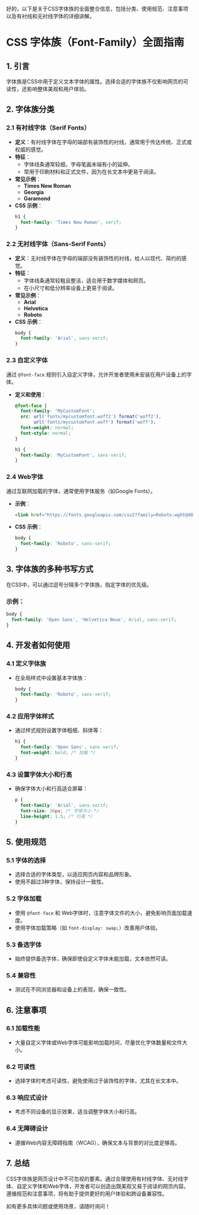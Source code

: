 好的，以下是关于CSS字体族的全面整合信息，包括分类、使用规范、注意事项以及有衬线和无衬线字体的详细讲解。

# CSS 字体族（Font-Family）全面指南

## 1. 引言
字体族是CSS中用于定义文本字体的属性。选择合适的字体族不仅影响网页的可读性，还影响整体美观和用户体验。

## 2. 字体族分类

### 2.1 有衬线字体（Serif Fonts）
- **定义**：有衬线字体在字母的端部有装饰性的衬线，通常用于传达传统、正式或权威的感觉。
- **特征**：
  - 字体线条通常较细，字母笔画末端有小的延伸。
  - 常用于印刷材料和正式文件，因为在长文本中更易于阅读。
- **常见示例**：
  - **Times New Roman**
  - **Georgia**
  - **Garamond**
- **CSS 示例**：
  ```css
  h1 {
    font-family: 'Times New Roman', serif;
  }
  ```

### 2.2 无衬线字体（Sans-Serif Fonts）
- **定义**：无衬线字体在字母的端部没有装饰性的衬线，给人以现代、简约的感觉。
- **特征**：
  - 字体线条通常较粗且整洁，适合用于数字媒体和网页。
  - 在小尺寸和低分辨率设备上更易于阅读。
- **常见示例**：
  - **Arial**
  - **Helvetica**
  - **Roboto**
- **CSS 示例**：
  ```css
  body {
    font-family: 'Arial', sans-serif;
  }
  ```

### 2.3 自定义字体
通过 `@font-face` 规则引入自定义字体，允许开发者使用未安装在用户设备上的字体。
- **定义和使用**：
  ```css
  @font-face {
    font-family: 'MyCustomFont';
    src: url('fonts/mycustomfont.woff2') format('woff2'),
         url('fonts/mycustomfont.woff') format('woff');
    font-weight: normal;
    font-style: normal;
  }
  
  h1 {
    font-family: 'MyCustomFont', sans-serif;
  }
  ```

### 2.4 Web字体
通过互联网加载的字体，通常使用字体服务（如Google Fonts）。
- **示例**：
  ```html
  <link href="https://fonts.googleapis.com/css2?family=Roboto:wght@400;700&display=swap" rel="stylesheet">
  ```
- **CSS 示例**：
  ```css
  body {
    font-family: 'Roboto', sans-serif;
  }
  ```

## 3. 字体族的多种书写方式
在CSS中，可以通过逗号分隔多个字体族，指定字体的优先级。
### 示例：
```css
body {
  font-family: 'Open Sans', 'Helvetica Neue', Arial, sans-serif;
}
```

## 4. 开发者如何使用

### 4.1 定义字体族
- 在全局样式中设置基本字体族：
  ```css
  body {
    font-family: 'Roboto', sans-serif;
  }
  ```

### 4.2 应用字体样式
- 通过样式规则设置字体粗细、斜体等：
  ```css
  h1 {
    font-family: 'Open Sans', sans-serif;
    font-weight: bold; /* 加粗 */
  }
  ```

### 4.3 设置字体大小和行高
- 确保字体大小和行高适合屏幕：
  ```css
  p {
    font-family: 'Arial', sans-serif;
    font-size: 16px; /* 字体大小 */
    line-height: 1.5; /* 行高 */
  }
  ```

## 5. 使用规范

### 5.1 字体的选择
- 选择合适的字体类型，以适应网页内容和品牌形象。
- 使用不超过3种字体，保持设计一致性。

### 5.2 字体加载
- 使用 `@font-face` 和 Web字体时，注意字体文件的大小，避免影响页面加载速度。
- 使用字体加载策略（如 `font-display: swap;`）改善用户体验。

### 5.3 备选字体
- 始终提供备选字体，确保即使自定义字体未能加载，文本依然可读。

### 5.4 兼容性
- 测试在不同浏览器和设备上的表现，确保一致性。

## 6. 注意事项

### 6.1 加载性能
- 大量自定义字体或Web字体可能影响加载时间，尽量优化字体数量和文件大小。

### 6.2 可读性
- 选择字体时考虑可读性，避免使用过于装饰性的字体，尤其在长文本中。

### 6.3 响应式设计
- 考虑不同设备的显示效果，适当调整字体大小和行高。

### 6.4 无障碍设计
- 遵循Web内容无障碍指南（WCAG），确保文本与背景的对比度足够高。

## 7. 总结
CSS字体族是网页设计中不可忽视的要素。通过合理使用有衬线字体、无衬线字体、自定义字体和Web字体，开发者可以创造出既美观又易于阅读的网页内容。遵循规范和注意事项，将有助于提供更好的用户体验和跨设备兼容性。

如有更多具体问题或使用场景，请随时询问！